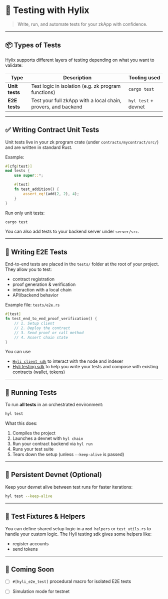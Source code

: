 # 🧪 Testing with Hylix

> Write, run, and automate tests for your zkApp with confidence.

---

## 📦 Types of Tests

Hylix supports different layers of testing depending on what you want to validate:

| Type           | Description                                                   | Tooling used        |
| -------------- | ------------------------------------------------------------- | ------------------- |
| **Unit tests** | Test logic in isolation (e.g. zk program functions)           | `cargo test`        |
| **E2E tests**  | Test your full zkApp with a local chain, provers, and backend | `hyl test` + devnet |

---

## ✅ Writing Contract Unit Tests

Unit tests live in your zk program crate (under `contracts/mycontract/src/`) and are written in standard Rust.

Example:

```rust
#[cfg(test)]
mod tests {
    use super::*;

    #[test]
    fn test_addition() {
        assert_eq!(add(2, 2), 4);
    }
}
```

Run only unit tests:

```bash
cargo test
```

You can also add tests to your backend server under `server/src`.

---

## 🧪 Writing E2E Tests

End-to-end tests are placed in the `tests/` folder at the root of your project.
They allow you to test:

* contract registration
* proof generation & verification
* interaction with a local chain
* API/backend behavior

Example file: `tests/e2e.rs`

```rust
#[test]
fn test_end_to_end_proof_verification() {
    // 1. Setup client
    // 2. Deploy the contract
    // 3. Send proof or call method
    // 4. Assert chain state
}
```

You can use 
* [`Hyli client sdk`](https://crates.io/crates/hyle-client-sdk) to interact with the node and indexer 
*  [Hyli testing sdk]() to help you write your tests and compose with existing contracts (wallet, tokens)

---

## 🚀 Running Tests

To run **all tests** in an orchestrated environment:

```bash
hyl test
```

What this does:

1. Compiles the project
2. Launches a devnet with `hyl chain`
3. Run your contract backend via `hyl run`
4. Runs your test suite
5. Tears down the setup (unless `--keep-alive` is passed)

---

## 🔁 Persistent Devnet (Optional)

Keep your devnet alive between test runs for faster iterations:

```bash
hyl test --keep-alive
```

---

## 🧪 Test Fixtures & Helpers

You can define shared setup logic in a `mod helpers` or `test_utils.rs` to handle your custom logic. The Hyli testing sdk
gives some helpers like:

* register accounts
* send tokens

---

## 🔮 Coming Soon

* [ ] `#[hyli_e2e_test]` procedural macro for isolated E2E tests
* [ ] Simulation mode for testnet

